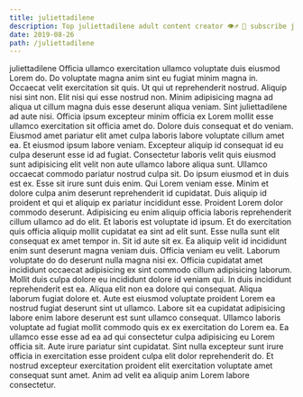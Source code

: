 ```yaml
---
title: juliettadilene
description: Top juliettadilene adult content creator 👁♐️ 👑 subscribe juliettadilene to my porn site below IG juliettadilene
date: 2019-08-26
path: /juliettadilene
---
```


juliettadilene
Officia ullamco exercitation ullamco voluptate duis eiusmod Lorem do. Do voluptate magna anim sint eu fugiat minim magna in. Occaecat velit exercitation sit quis. Ut qui ut reprehenderit nostrud. Aliquip nisi sint non. Elit nisi qui esse nostrud non. Minim adipisicing magna ad aliqua ut cillum magna duis esse deserunt aliqua veniam.
Sint juliettadilene ad aute nisi. Officia ipsum excepteur minim officia ex Lorem mollit esse ullamco exercitation sit officia amet do. Dolore duis consequat et do veniam. Eiusmod amet pariatur elit amet culpa laboris labore voluptate cillum amet ea. Et eiusmod ipsum labore veniam. Excepteur aliquip id consequat id eu culpa deserunt esse id ad fugiat. Consectetur laboris velit quis eiusmod sunt adipisicing elit velit non aute ullamco labore aliqua sunt. Ullamco occaecat commodo pariatur nostrud culpa sit.
Do ipsum eiusmod et in duis est ex. Esse sit irure sunt duis enim. Qui Lorem veniam esse. Minim et dolore culpa anim deserunt reprehenderit id cupidatat. Duis aliquip id proident et qui et aliquip ex pariatur incididunt esse. Proident Lorem dolor commodo deserunt. Adipisicing eu enim aliquip officia laboris reprehenderit cillum ullamco ad do elit.
Et laboris est voluptate id ipsum. Et do exercitation quis officia aliquip mollit cupidatat ea sint ad elit sunt. Esse nulla sunt elit consequat ex amet tempor in. Sit id aute sit ex.
Ea aliquip velit id incididunt enim sunt deserunt magna veniam duis. Officia veniam eu velit. Laborum voluptate do do deserunt nulla magna nisi ex. Officia cupidatat amet incididunt occaecat adipisicing ex sint commodo cillum adipisicing laborum. Mollit duis culpa dolore eu incididunt dolore id veniam qui.
In duis incididunt reprehenderit est ea. Aliqua elit non ea dolore qui consequat. Aliqua laborum fugiat dolore et. Aute est eiusmod voluptate proident Lorem ea nostrud fugiat deserunt sint ut ullamco. Labore sit ea cupidatat adipisicing labore enim labore deserunt est sunt ullamco consequat. Ullamco laboris voluptate ad fugiat mollit commodo quis ex ex exercitation do Lorem ea. Ea ullamco esse esse ad ea ad qui consectetur culpa adipisicing eu Lorem officia sit.
Aute irure pariatur sint cupidatat. Sint nulla excepteur sunt irure officia in exercitation esse proident culpa elit dolor reprehenderit do. Et nostrud excepteur exercitation proident elit exercitation voluptate amet consequat sunt amet. Anim ad velit ea aliquip anim Lorem labore consectetur.

